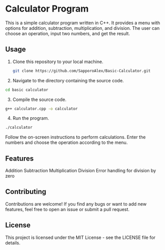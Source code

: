 # Calculator Program

This is a simple calculator program written in C++. It provides a menu with options for addition, subtraction, multiplication, and division. The user can choose an operation, input two numbers, and get the result.

## Usage

1. Clone this repository to your local machine.
   ```bash
   git clone https://github.com/SapporoAlex/Basic-Calculator.git
   ```
2. Navigate to the directory containing the source code.

```bash
cd basic calculator
```
3. Compile the source code.

```bash
g++ calculator.cpp -o calculator
```

4. Run the program.

```bash
./calculator
```
Follow the on-screen instructions to perform calculations. Enter the numbers and choose the operation according to the menu.

## Features
Addition
Subtraction
Multiplication
Division
Error handling for division by zero

## Contributing
Contributions are welcome! If you find any bugs or want to add new features, feel free to open an issue or submit a pull request.

## License
This project is licensed under the MIT License - see the LICENSE file for details.

